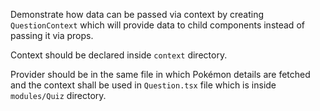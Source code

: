 Demonstrate how data can be passed via context by creating `QuestionContext` which will provide data to child components instead of passing it via props.

Context should be declared inside `context` directory.

Provider should be in the same file in which Pokémon details are fetched and the context shall be used in `Question.tsx` file which is inside `modules/Quiz` directory.
